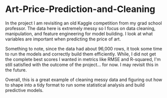 # Art-Price-Prediction-and-Cleaning
In the project I am revisiting an old Kaggle competition from my grad school professor. The data here is extremely messy so I focus on data cleaning, manipulation, and feature engineering for model building. I look at what variables are important when predicting the price of art.

Something to note, since the data had about 96,000 rows, it took some time to run the models and correctly build them efficiently. While, I did not get the complete best scores I wanted in metrics like RMSE and R-squared, I'm still satisfied with the outcome of the project... for now. I may revisit this in the future. 

Overall, this is a great example of cleaning messy data and figuring out how to shape into a tidy format to run some statistical analysis and build predictive models.
